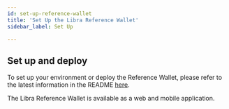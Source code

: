 ```yaml
---
id: set-up-reference-wallet
title: 'Set Up the Libra Reference Wallet'
sidebar_label: Set Up

---
```




## Set up and deploy

To set up your environment or deploy the Reference Wallet, please refer to the latest information in the README [here](https://github.com/libra/libra-reference-wallet/tree/master/backend#getting-started).

The Libra Reference Wallet is available as a web and mobile application. 


